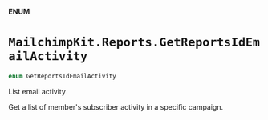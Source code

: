 **ENUM**

# `MailchimpKit.Reports.GetReportsIdEmailActivity`

```swift
enum GetReportsIdEmailActivity
```

List email activity

Get a list of member's subscriber activity in a specific campaign.
